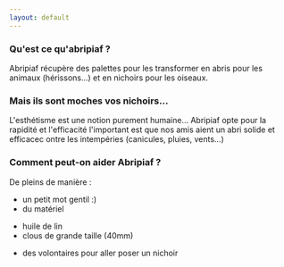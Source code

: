 ```yaml
---
layout: default
---
```


### Qu'est ce qu'abripiaf ?
Abripiaf récupère des palettes pour les transformer en abris pour les animaux (hérissons...) et en nichoirs pour les oiseaux.
   
### Mais ils sont moches vos nichoirs... 
L'esthétisme est une notion purement humaine... Abripiaf opte pour la rapidité et l'efficacité l'important est que nos amis aient un abri solide et efficacec ontre les intempéries (canicules, pluies, vents...)
    
### Comment peut-on aider Abripiaf ?
De pleins de manière :
- un petit mot gentil :)
- du matériel 
* huile de lin
* clous de grande taille (40mm)
- des volontaires pour aller poser un nichoir
